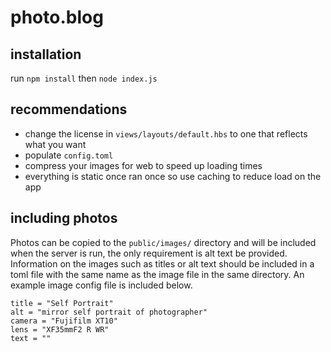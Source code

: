 # photo.blog

## installation
run `npm install`
then `node index.js`

## recommendations
- change the license in `views/layouts/default.hbs` to one that reflects what you want
- populate `config.toml` 
- compress your images for web to speed up loading times
- everything is static once ran once so use caching to reduce load on the app

## including photos
Photos can be copied to the `public/images/` directory and will be included when the server
 is run, the only requirement is alt text be provided.
Information on the images such as titles or alt text should be included in a toml file
 with the same name as the image file in the same directory. An example image config file is included below.

 ```
title = "Self Portrait"
alt = "mirror self portrait of photographer"
camera = "Fujifilm XT10"
lens = "XF35mmF2 R WR"
text = ""
 ```

